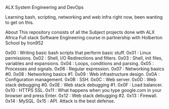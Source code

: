  ALX System Engineering and DevOps
 
Learning bash, scripting, networking and web infra right now, been wanting to get on this.

About
This repository consists of all the Subject projects done with ALX Africa Full stack Software Engineering course in partnership with Holberton School by Iron952

0x00 : Writing basic bash scripts that perform basic stuff.
0x01 : Linux permissions.
0x02 : Shell, I/O Redirections and filters.
0x03 : Shell, init files, variables and expansions.
0x04 : Loops, conditions and parsing.
0x05 : Processes and signals.
0x06 : Regular expression.
0x07 : Networking basics #0.
0x08 : Networking basics #1.
0x09 : Web infrastructure design.
0x0A : Configuration management.
0x0B : SSH.
0x0C : Web server.
0x0D : Web stack debugging #0.
0x0E : Web stack debugging #1.
0x0F : Load balancer.
0x10 : HTTPS SSL.
0x11 : What happens when you type google.com in your browser and press Enter.
0x12 : Web stack debugging #2.
0x13 : Firewall.
0x14 : MySQL.
0x15 : API.
Attack is the best defense.
